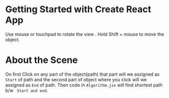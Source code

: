 # Getting Started with Create React App
Use mouse or touchpad to rotate the view . 
Hold Shift + mouse to move the object.

# About the Scene 
On first Click on any part of the object(path) that part will we assigned as `Start` of path and the second part of object where you click will we assigned as `End` of path. Then code in `Algorithm.jsx` will find shortest path b/w ` Start and end`.